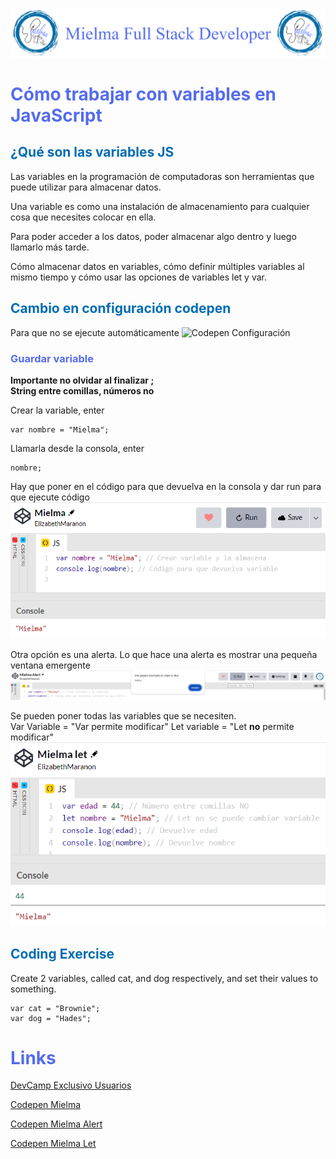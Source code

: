![Logo Mielma](logo/Logo%20Encabezado.png)

# <b><font color="#556CEE">Cómo trabajar con variables en JavaScript</font></b>
## <b><font color="#006cb5">¿Qué son las variables JS</font></b>

Las variables en la programación de computadoras son herramientas que puede utilizar para almacenar datos.

Una variable es como una instalación de almacenamiento para cualquier cosa que necesites colocar en ella.

Para poder acceder a los datos, poder almacenar algo dentro y luego llamarlo más tarde.

Cómo almacenar datos en variables, cómo definir múltiples variables al mismo tiempo y cómo usar las opciones de variables let y var.

## <b><font color="#006cb5">Cambio en configuración codepen</font></b>
Para que no se ejecute automáticamente
![Codepen Configuración](image/Codepen_configuración.png)

### <font color="#556CEE">Guardar variable</font>
<b>Importante no olvidar al finalizar ;  
String entre comillas, números no</b>

Crear la variable, enter  
~~~
var nombre = "Mielma";
~~~
Llamarla desde la consola, enter
~~~
nombre;
~~~

Hay que poner en el código para que devuelva en la consola y dar run para que ejecute código
![Codepen Mielma Run](image/Codepen_Mielma_run.png)

Otra opción es una alerta.
Lo que hace una alerta es mostrar una pequeña ventana emergente
![Codepen Mielma Alert run](image/Codepen_Mielma_%20Alert_run.png)

Se pueden poner todas las variables que se necesiten.  
Var Variable = "Var permite modificar"
Let variable = "Let <b>no</b> permite modificar"
![Codepen Mielma let](image/Codepen_Mielma_let.png)

## <b><font color="#006cb5">Coding Exercise</font></b>
Create 2 variables, called cat, and dog respectively, and set their values to something.
~~~
var cat = "Brownie";
var dog = "Hades";
~~~

# <b><font color="#556CEE">Links</font></b>

[DevCamp Exclusivo Usuarios](https://basque.devcamp.com/pt-full-stack-development-javascript-python-react/guide/how-to-work-variables-javascript)

[Codepen Mielma](https://codepen.io/ElizabethMaranon/pen/qBGaNbd)

[Codepen Mielma Alert](https://codepen.io/ElizabethMaranon/pen/yLWaJRd)

[Codepen Mielma Let](https://codepen.io/ElizabethMaranon/pen/xxNEOoR)


